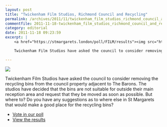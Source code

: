 ```yaml
---
layout: post
title: "Twickenham Film Studios, Richmond Council and Recycling"
permalink: /archives/2011/11/twickenham_film_studios_richmond_council_and_recyc.html
commentfile: 2011-11-18-twickenham_film_studios_richmond_council_and_recyc
category: editorial
date: 2011-11-18 09:23:59
excerpt: |
    <a href="https://stmargarets.london/poll/FILM/results"><img src="https://stmargarets.london/cgi-bin/poll.cgi?pollname=FILM&amp;action=image" class="right" /></a>

    Twickenham Film Studios have asked the council to consider removing the recycling bins from the council property adjacent to The Barons. The studios have decided that the bins are not suitable for outside their main reception area and request that they be moved as soon as possible. But where to? Do you have any suggestions as to where else in St Margarets that would make a good place for the recycling bins?

---
```


<a href="https://stmargarets.london/poll/FILM/results"><img src="https://stmargarets.london/cgi-bin/poll.cgi?pollname=FILM&amp;action=image" class="right" /></a>

Twickenham Film Studios have asked the council to consider removing the recycling bins from the council property adjacent to The Barons. The studios have decided that the bins are not suitable for outside their main reception area and request that they be moved as soon as possible. But where to? Do you have any suggestions as to where else in St Margarets that would make a good place for the recycling bins?

-   [Vote in our poll](/poll/FILM/)
-   [View the results](/poll/FILM/results)
